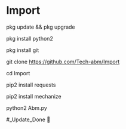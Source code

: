 # Import 

pkg update && pkg upgrade

pkg install python2 

pkg install git 

git clone https://github.com/Tech-abm/Import

cd Import

pip2 install requests 

pip2 install mechanize 

python2 Abm.py



#_Update_Done 💯
